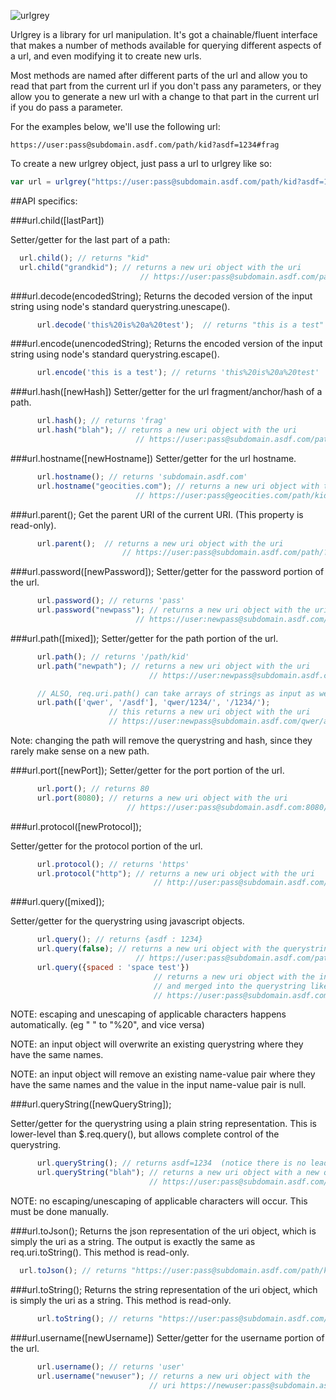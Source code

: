 ![urlgrey](https://raw.github.com/cainus/urlgrey/master/urlgrey.png "urlgrey")

Urlgrey is a library for url manipulation.  It's got a chainable/fluent interface
that makes a number of methods available for querying different aspects of a url, 
and even modifying it to create new urls.

Most methods are named after different parts of the url and allow you to read that part from the 
current url if you don't pass any parameters, or they allow you to generate a new url with a 
change to that part in the current url if you do pass a parameter.

For the examples below, we'll use the following url:
```
https://user:pass@subdomain.asdf.com/path/kid?asdf=1234#frag
```

To create a new urlgrey object, just pass a url to urlgrey like so:
```javascript
var url = urlgrey("https://user:pass@subdomain.asdf.com/path/kid?asdf=1234#frag")
```

##API specifics:

###url.child([lastPart])

Setter/getter for the last part of a path:
```javascript
  url.child(); // returns "kid" 
  url.child("grandkid"); // returns a new uri object with the uri 
                             // https://user:pass@subdomain.asdf.com/path/kid/grandkid?asdf=1234#frag
```   
###url.decode(encodedString);
Returns the decoded version of the input string using node's standard querystring.unescape().
```javascript
      url.decode('this%20is%20a%20test');  // returns "this is a test"
```   
    
###url.encode(unencodedString);
Returns the encoded version of the input string using node's standard querystring.escape().
```javascript
      url.encode('this is a test'); // returns 'this%20is%20a%20test'
```   
    
###url.hash([newHash])
Setter/getter for the url fragment/anchor/hash of a path.
```javascript
      url.hash(); // returns 'frag'
      url.hash("blah"); // returns a new uri object with the uri
                            // https://user:pass@subdomain.asdf.com/path/kid/?asdf=1234#blah
```   
###url.hostname([newHostname])
Setter/getter for the url hostname.
```javascript
      url.hostname(); // returns 'subdomain.asdf.com'
      url.hostname("geocities.com"); // returns a new uri object with the uri
                            // https://user:pass@geocities.com/path/kid/?asdf=1234#frag
```   
###url.parent();
Get the parent URI of the current URI. (This property is read-only).
```javascript
      url.parent();  // returns a new uri object with the uri
                         // https://user:pass@subdomain.asdf.com/path/?asdf=1234#frag
```   

###url.password([newPassword]);
Setter/getter for the password portion of the url.
```javascript
      url.password(); // returns 'pass'
      url.password("newpass"); // returns a new uri object with the uri
                            // https://user:newpass@subdomain.asdf.com/path/kid/?asdf=1234#frag
```   
###url.path([mixed]);
Setter/getter for the path portion of the url.
```javascript
      url.path(); // returns '/path/kid'
      url.path("newpath"); // returns a new uri object with the uri
                               // https://user:newpass@subdomain.asdf.com/newpath

      // ALSO, req.uri.path() can take arrays of strings as input as well:
      url.path(['qwer', '/asdf'], 'qwer/1234/', '/1234/'); 
                      // this returns a new uri object with the uri
                      // https://user:newpass@subdomain.asdf.com/qwer/asdf/qwer/1234/1234
```   
    
Note: changing the path will remove the querystring and hash, since they rarely make sense on a new path.

###url.port([newPort]);
Setter/getter for the port portion of the url.
```javascript
      url.port(); // returns 80
      url.port(8080); // returns a new uri object with the uri
                          // https://user:pass@subdomain.asdf.com:8080/path/kid/?asdf=1234#frag
```   


###url.protocol([newProtocol]);


Setter/getter for the protocol portion of the url.
```javascript
      url.protocol(); // returns 'https'
      url.protocol("http"); // returns a new uri object with the uri
                                // http://user:pass@subdomain.asdf.com/path/kid/?asdf=1234#frag
```   

###url.query([mixed]);

Setter/getter for the querystring using javascript objects.
```javascript
      url.query(); // returns {asdf : 1234}
      url.query(false); // returns a new uri object with the querystring-free uri
                            // https://user:pass@subdomain.asdf.com/path/kid#frag
      url.query({spaced : 'space test'})
                                // returns a new uri object with the input object serialized
                                // and merged into the querystring like so:
                                // https://user:pass@subdomain.asdf.com/path/kid/?asdf=1234&spaced=space%20test#frag
```   
    
NOTE: escaping and unescaping of applicable characters happens automatically. (eg " " to "%20", and vice versa)

NOTE: an input object will overwrite an existing querystring where they have the same names.

NOTE: an input object will remove an existing name-value pair where they have the same names and the value in the input name-value pair is null.


###url.queryString([newQueryString]);

Setter/getter for the querystring using a plain string representation. This is lower-level than $.req.query(), but allows complete control of the querystring.
```javascript
      url.queryString(); // returns asdf=1234  (notice there is no leading '?')
      url.queryString("blah"); // returns a new uri object with a new querystring
                               // https://user:pass@subdomain.asdf.com/path/kid?blah#frag
```   
    
NOTE: no escaping/unescaping of applicable characters will occur. This must be done manually.

###url.toJson();
Returns the json representation of the uri object, which is simply the uri as a string. The output is exactly the same as req.uri.toString(). This method is read-only.
```javascript
  url.toJson(); // returns "https://user:pass@subdomain.asdf.com/path/kid/?asdf=1234#frag"
```   

###url.toString();
Returns the string representation of the uri object, which is simply the uri as a string. This method is read-only.
```javascript
      url.toString(); // returns "https://user:pass@subdomain.asdf.com/path/kid/?asdf=1234#frag"
```   

###url.username([newUsername])
Setter/getter for the username portion of the url.
```javascript
      url.username(); // returns 'user'
      url.username("newuser"); // returns a new uri object with the 
                               // uri https://newuser:pass@subdomain.asdf.com/path/kid/?asdf=1234#frag
```
